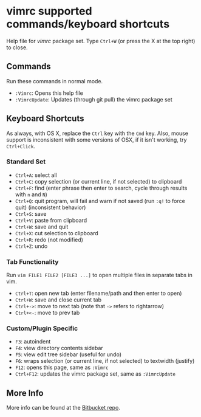 # vimrc supported commands/keyboard shortcuts #

Help file for *vimrc* package set. Type `Ctrl+W` (or press the X at the top
right) to close.

## Commands ##

Run these commands in normal mode.

* `:Vimrc`:			Opens this help file
* `:VimrcUpdate`:	Updates (through git pull) the vimrc package set

## Keyboard Shortcuts ##

As always, with OS X, replace the `Ctrl` key with the `Cmd` key. Also, mouse
support is inconsistent with some versions of OSX, if it isn't working, try
`Ctrl+Click`.

### Standard Set ###

* `Ctrl+A`: 		select all
* `Ctrl+C`: 		copy selection (or current line, if not selected) to clipboard
* `Ctrl+F`: 		find (enter phrase then enter to search, cycle through
  results with `n` and `N`)
* `Ctrl+Q`: 		quit program, will fail and warn if not saved (run `:q!` to
  force quit) (inconsistent behavior)
* `Ctrl+S`: 		save
* `Ctrl+V`: 		paste from clipboard
* `Ctrl+W`: 		save and quit
* `Ctrl+X`: 		cut selection to clipboard
* `Ctrl+R`: 		redo (not modified)
* `Ctrl+Z`: 		undo

### Tab Functionality ###

Run `vim FILE1 FILE2 [FILE3 ...]` to open multiple files in separate tabs in vim.

* `Ctrl+T`:			open new tab (enter filename/path and then enter to open)
* `Ctrl+W`:			save and close current tab
* `Ctrl+->`:		move to next tab (note that `->` refers to rightarrow)
* `Ctrl+<-`:		move to prev tab

### Custom/Plugin Specific ###

* `F3`:				autoindent
* `F4`:				view directory contents sidebar
* `F5`:				view edit tree sidebar (useful for undo)
* `F6`:				wraps selection (or current line, if not selected) to textwidth (justify)
* `F12`:			opens this page, same as `:Vimrc`
* `Ctrl+F12`:		updates the vimrc package set, same as `:VimrcUpdate`

## More Info ##

More info can be found at the [Bitbucket repo](http://bitbucket.org/4U6U57/vimrc).
